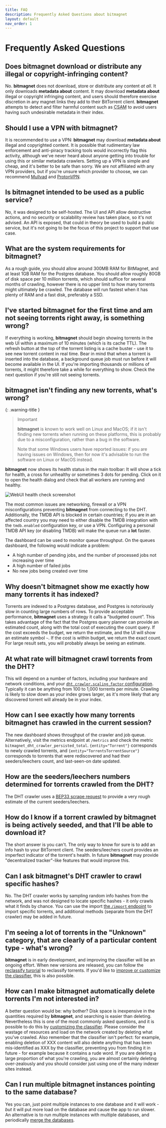 ```yaml
---
title: FAQ
description: Frequently Asked Questions about bitmagnet
layout: default
nav_order: 1
---
```


# Frequently Asked Questions

## Does **bitmagnet** download or distribute any illegal or copyright-infringing content?

No. **bitmagnet** does not download, store or distribute any content _at all_. It only downloads **metadata about** content. It may download **metadata about** illegal or copyright infringing content, and users should therefore exercise discretion in any magnet links they add to their BitTorrent client. **bitmagnet** attempts to detect and filter harmful content such as <abbr title="Child Sexual Abuse Material">CSAM</abbr> to avoid users having such undesirable metadata in their index.

## Should I use a VPN with **bitmagnet**?

It is recommended to use a VPN: **bitmagnet** may download **metadata about** illegal and copyrighted content. It is possible that rudimentary law enforcement and anti-piracy tracking tools would incorrectly flag this activity, although we've never heard about anyone getting into trouble for using this or similar metadata crawlers. Setting up a VPN is simple and cheap, and it's better to be safe than sorry. We are not affiliated with any VPN providers, but if you're unsure which provider to choose, we can recommend [Mullvad](https://mullvad.net/) and [ProtonVPN](https://protonvpn.com/).

## Is **bitmagnet** intended to be used as a public service?

No, it was designed to be self-hosted. The UI and API allow destructive actions, and no security or scalability review has taken place, so it's not advised. An API is exposed, that could in theory be used to build a public service, but it's not going to be the focus of this project to support that use case.

## What are the system requirements for **bitmagnet**?

As a rough guide, you should allow around 300MB RAM for BitMagnet, and at least 1GB RAM for the Postgres database. You should allow roughly 80GB of disk space per 10 million torrents, which should suffice for several months of crawling, however there is no upper limit to how many torrents might ultimately be crawled. The database will run fastest when it has plenty of RAM and a fast disk, preferably a SSD.

## I've started **bitmagnet** for the first time and am not seeing torrents right away, is something wrong?

If everything is working, **bitmagnet** should begin showing torrents in the web UI within a maximum of 10 minutes (which is its cache TTL). The refresh button at the top of the torrent listing is a cache buster - use it to see new torrent content in real time. Bear in mind that when a torrent is inserted into the database, a background queue job must run before it will become available in the UI. If you're importing thousands or millions of torrents, it might therefore take a while for everything to show. Check the next question if you're still not seeing torrents.

## **bitmagnet** isn't finding any new torrents, what's wrong?

{: .warning-title }

> Important
>
> **bitmagnet** is known to work well on Linux and MacOS; if it isn't finding new torrents when running on these platforms, this is probably due to a misconfiguration, rather than a bug in the software.
>
> Note that some Windows users have reported issues: if you are having issues on Windows, then for now it's advisable to run the software on Linux or MacOS instead.

**bitmagnet** now shows its health status in the main toolbar: It will show a tick for health, a cross for unhealthy or sometimes 3 dots for pending. Click on it to open the health dialog and check that all workers are running and healthy.

![WebUI health check screenshot](/assets/images/webui-health-check.png)

The most common issues are networking, firewall or a VPN misconfigurations preventing **bitmagnet** from connecting to the DHT. Additionally, the TMDB API is blocked in certain countries; if you are in an affected country you may need to either disable the TMDB integration with the `tmdb.enabled` configuration key, or use a VPN. Configuring a personal TMDB API key (or disabling TMDB) will make the queue run a **lot** faster.

The dashboard can be used to monitor queue throughput. On the queues dashboard, the following would indicate a problem:

- A high number of pending jobs, and the number of processed jobs not increasing over time
- A high number of failed jobs
- No new jobs being created over time

## Why doesn't **bitmagnet** show me exactly how many torrents it has indexed?

Torrents are indexed to a Postgres database, and Postgres is notoriously slow in counting large numbers of rows. To provide acceptable performance, **bitmagnet** uses a strategy it calls a "budgeted count". This takes advantage of the fact that the Postgres query planner can provide an estimated count, along with the total cost of executing the count query. If the cost exceeds the budget, we return the estimate, and the UI will show an estimate symbol `~`. If the cost is within budget, we return the exact count. For large result sets, you will probably always be seeing an estimate.

## At what rate will **bitmagnet** crawl torrents from the DHT?

This will depend on a number of factors, including your hardware and network conditions, and your [`dht_crawler.scaling_factor` configuration](/setup/configuration.html). Typically it can be anything from 100 to 1,000 torrents per minute. Crawling is likely to slow down as your index grows larger, as it's more likely that any discovered torrent will already be in your index.

## How can I see exactly how many torrents **bitmagnet** has crawled in the current session?

The new dashboard shows throughput of the crawler and job queue. Alternatively, visit the metrics endpoint at `/metrics` and check the metric `bitmagnet_dht_crawler_persisted_total`. `{entity="Torrent"}` corresponds to newly crawled torrents, and `{entity="TorrentsTorrentSource"}` corresponds to torrents that were rediscovered and had their seeders/leechers count, and last-seen-on date updated.

## How are the seeders/leechers numbers determined for torrents crawled from the DHT?

The DHT crawler uses a [BEP33 scrape request](https://www.bittorrent.org/beps/bep_0033.html) to provide a very rough estimate of the current seeders/leechers.

## How do I know if a torrent crawled by **bitmagnet** is being actively seeded, and that I'll be able to download it?

The short answer is you can't. The only way to know for sure is to add an info hash to your BitTorrent client. The seeders/leechers count provides an imperfect indicator of the torrent's health. In future **bitmagnet** may provide "decentralized tracker"-like features that would improve this.

## Can I ask **bitmagnet**'s DHT crawler to crawl specific hashes?

No. The DHT crawler works by sampling random info hashes from the network, and was not designed to locate specific hashes - it only crawls what it finds by chance. You can use the import [the `/import` endpoint](/guides/import.html) to import specific torrents, and additional methods (separate from the DHT crawler) may be added in future.

## I'm seeing a lot of torrents in the "Unknown" category, that are clearly of a particular content type - what's wrong?

**bitmagnet** is in early development, and improving the classifier will be an ongoing effort. When new versions are released, you can follow the [reclassify turorial](/tutorials/reprocess-reclassify.html) to reclassify torrents. If you'd like to [improve or customize the classifier](/guides/classifier.html), this is also possible.

## How can I make **bitmagnet** automatically delete torrents I'm not interested in?

A better question would be: why bother? Disk space is inexpensive in the quantities required by **bitmagnet**, and searching is easier than deleting. Nevertheless this is one of the most commonly asked questions, and it is possible to do this by [customizing the classifier](/guides/classifier.html). Please consider the wastage of resources and load on the network created by deleting what you've crawled. Also remember that the classifier isn't perfect: for example, enabling deletion of XXX content will also delete anything that has been mis-identified as XXX by the classifier, preventing you from finding it in future - for example because it contains a rude word. If you are deleting a large proportion of what you're crawling, you are almost certainly deleting over-zealously and you should consider just using one of the many indexer sites instead.

## Can I run multiple **bitmagnet** instances pointing to the same database?

Yes you can, just point multiple instances to one database and it will work - _but_ it will put more load on the database and cause the app to run slower. An alternative is to run multiple instances with multiple databases, and periodically [merge the databases](/guides/backup-restore-merge.html).
